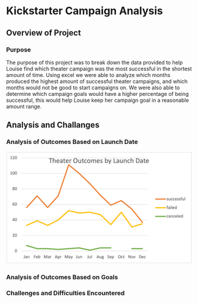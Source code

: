 # Kickstarter Campaign Analysis
## Overview of Project
### Purpose
The purpose of this project was to break down the data provided to help Louise find which theater campaign was the most successful in the shortest amount of time. Using excel we were able to analyze which months produced the highest amount of successful theater campaigns, and which months would not be good to start campaigns on. We were also able to determine which campaign goals would have a higher percentage of being successful, this would help Louise keep her campaign goal in a reasonable amount range. 
## Analysis and Challanges
### Analysis of Outcomes Based on Launch Date
![Analysis_of_Outcomes_VS_Launch](Theater_Outcomes_VS_Launch.png)




### Analysis of Outcomes Based on Goals


### Challenges and Difficulties Encountered



